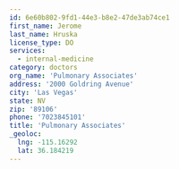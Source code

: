 ```yaml
---
id: 6e60b802-9fd1-44e3-b8e2-47de3ab74ce1
first_name: Jerome
last_name: Hruska
license_type: DO
services:
  - internal-medicine
category: doctors
org_name: 'Pulmonary Associates'
address: '2000 Goldring Avenue'
city: 'Las Vegas'
state: NV
zip: '89106'
phone: '7023845101'
title: 'Pulmonary Associates'
_geoloc:
  lng: -115.16292
  lat: 36.184219
---
```

